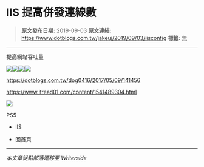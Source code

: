 # IIS 提高併發連線數

> **原文發布日期:** 2019-09-03
> **原文連結:** https://www.dotblogs.com.tw/jakeuj/2019/09/03/iisconfig
> **標籤:** 無

---

提高網站吞吐量

![](https://dotblogsfile.blob.core.windows.net/user/jakeuj/fbb978d2-1d1f-478d-99bb-c9d5b8c0c8a2/1567484068_63441.png)![](https://dotblogsfile.blob.core.windows.net/user/jakeuj/fbb978d2-1d1f-478d-99bb-c9d5b8c0c8a2/1567484068_21543.png)![](https://dotblogsfile.blob.core.windows.net/user/jakeuj/fbb978d2-1d1f-478d-99bb-c9d5b8c0c8a2/1567484068_19674.png)![](https://dotblogsfile.blob.core.windows.net/user/jakeuj/fbb978d2-1d1f-478d-99bb-c9d5b8c0c8a2/1567484468_36943.png)

<https://dotblogs.com.tw/dog0416/2017/05/09/141456>

<https://www.itread01.com/content/1541489304.html>

![](https://card.psnprofiles.com/1/jakeuj.png)

PS5

* IIS

* 回首頁

---

*本文章從點部落遷移至 Writerside*
